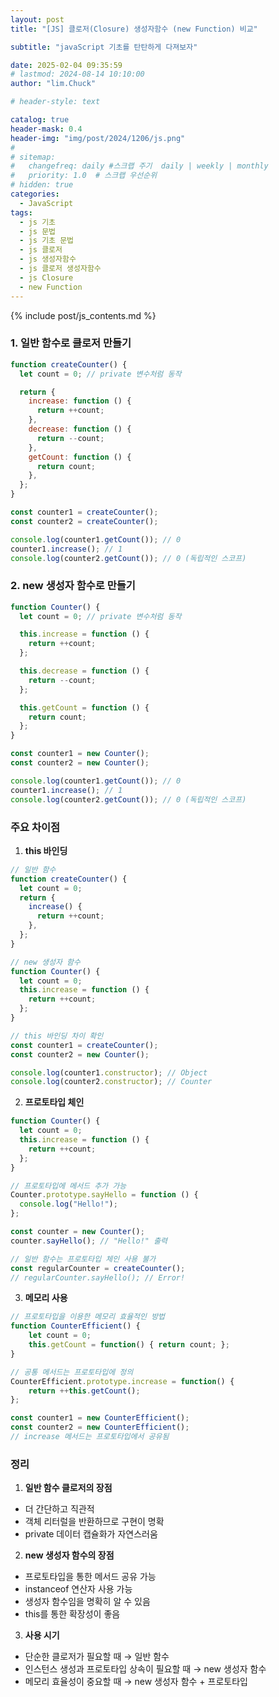 ```yaml
---
layout: post
title: "[JS] 클로저(Closure) 생성자함수 (new Function) 비교"

subtitle: "javaScript 기초를 탄탄하게 다져보자"

date: 2025-02-04 09:35:59
# lastmod: 2024-08-14 10:10:00
author: "lim.Chuck"

# header-style: text

catalog: true
header-mask: 0.4
header-img: "img/post/2024/1206/js.png"
#
# sitemap:
#   changefreq: daily #스크랩 주기  daily | weekly | monthly
#   priority: 1.0  # 스크랩 우선순위
# hidden: true
categories:
  - JavaScript
tags:
  - js 기초
  - js 문법
  - js 기초 문법
  - js 클로저
  - js 생성자함수
  - js 클로저 생성자함수
  - js Closure
  - new Function
---
```


{% include post/js_contents.md %}

### 1. 일반 함수로 클로저 만들기

```javascript
function createCounter() {
  let count = 0; // private 변수처럼 동작

  return {
    increase: function () {
      return ++count;
    },
    decrease: function () {
      return --count;
    },
    getCount: function () {
      return count;
    },
  };
}

const counter1 = createCounter();
const counter2 = createCounter();

console.log(counter1.getCount()); // 0
counter1.increase(); // 1
console.log(counter2.getCount()); // 0 (독립적인 스코프)
```

### 2. new 생성자 함수로 만들기

```javascript
function Counter() {
  let count = 0; // private 변수처럼 동작

  this.increase = function () {
    return ++count;
  };

  this.decrease = function () {
    return --count;
  };

  this.getCount = function () {
    return count;
  };
}

const counter1 = new Counter();
const counter2 = new Counter();

console.log(counter1.getCount()); // 0
counter1.increase(); // 1
console.log(counter2.getCount()); // 0 (독립적인 스코프)
```

### 주요 차이점

1. **this 바인딩**

```javascript
// 일반 함수
function createCounter() {
  let count = 0;
  return {
    increase() {
      return ++count;
    },
  };
}

// new 생성자 함수
function Counter() {
  let count = 0;
  this.increase = function () {
    return ++count;
  };
}

// this 바인딩 차이 확인
const counter1 = createCounter();
const counter2 = new Counter();

console.log(counter1.constructor); // Object
console.log(counter2.constructor); // Counter
```

2. **프로토타입 체인**

```javascript
function Counter() {
  let count = 0;
  this.increase = function () {
    return ++count;
  };
}

// 프로토타입에 메서드 추가 가능
Counter.prototype.sayHello = function () {
  console.log("Hello!");
};

const counter = new Counter();
counter.sayHello(); // "Hello!" 출력

// 일반 함수는 프로토타입 체인 사용 불가
const regularCounter = createCounter();
// regularCounter.sayHello(); // Error!
```

3. **메모리 사용**

```javascript
// 프로토타입을 이용한 메모리 효율적인 방법
function CounterEfficient() {
    let count = 0;
    this.getCount = function() { return count; };
}

// 공통 메서드는 프로토타입에 정의
CounterEfficient.prototype.increase = function() {
    return ++this.getCount();
};

const counter1 = new CounterEfficient();
const counter2 = new CounterEfficient();
// increase 메서드는 프로토타입에서 공유됨
```

### 정리

1. **일반 함수 클로저의 장점**

- 더 간단하고 직관적
- 객체 리터럴을 반환하므로 구현이 명확
- private 데이터 캡슐화가 자연스러움

2. **new 생성자 함수의 장점**

- 프로토타입을 통한 메서드 공유 가능
- instanceof 연산자 사용 가능
- 생성자 함수임을 명확히 알 수 있음
- this를 통한 확장성이 좋음

3. **사용 시기**

- 단순한 클로저가 필요할 때 → 일반 함수
- 인스턴스 생성과 프로토타입 상속이 필요할 때 → new 생성자 함수
- 메모리 효율성이 중요할 때 → new 생성자 함수 + 프로토타입
